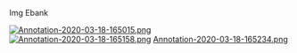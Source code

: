 Img Ebank

[![Annotation-2020-03-18-165015.png](https://i.postimg.cc/sfYvcdgW/Annotation-2020-03-18-165015.png)](https://postimg.cc/K4YGGWLc)
[![Annotation-2020-03-18-165158.png](https://i.postimg.cc/SNZQTyFn/Annotation-2020-03-18-165158.png)](https://postimg.cc/gnZPrb0p)
[Annotation-2020-03-18-165234.png](https://postimg.cc/TKvvDNyD)
